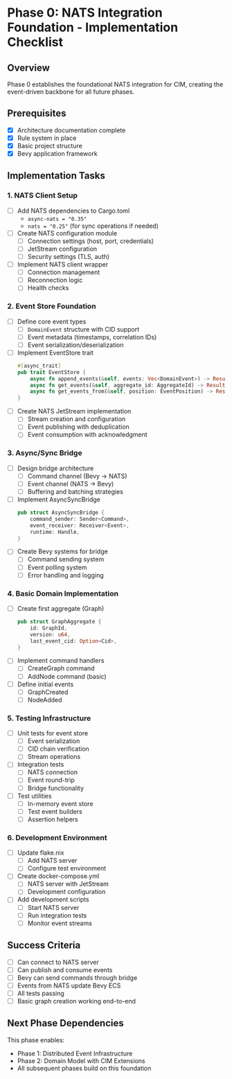 # Phase 0: NATS Integration Foundation - Implementation Checklist

## Overview
Phase 0 establishes the foundational NATS integration for CIM, creating the event-driven backbone for all future phases.

## Prerequisites
- [x] Architecture documentation complete
- [x] Rule system in place
- [x] Basic project structure
- [x] Bevy application framework

## Implementation Tasks

### 1. NATS Client Setup
- [ ] Add NATS dependencies to Cargo.toml
  - `async-nats = "0.35"`
  - `nats = "0.25"` (for sync operations if needed)
- [ ] Create NATS configuration module
  - [ ] Connection settings (host, port, credentials)
  - [ ] JetStream configuration
  - [ ] Security settings (TLS, auth)
- [ ] Implement NATS client wrapper
  - [ ] Connection management
  - [ ] Reconnection logic
  - [ ] Health checks

### 2. Event Store Foundation
- [ ] Define core event types
  - [ ] `DomainEvent` structure with CID support
  - [ ] Event metadata (timestamps, correlation IDs)
  - [ ] Event serialization/deserialization
- [ ] Implement EventStore trait
  ```rust
  #[async_trait]
  pub trait EventStore {
      async fn append_events(&self, events: Vec<DomainEvent>) -> Result<()>;
      async fn get_events(&self, aggregate_id: AggregateId) -> Result<Vec<DomainEvent>>;
      async fn get_events_from(&self, position: EventPosition) -> Result<EventStream>;
  }
  ```
- [ ] Create NATS JetStream implementation
  - [ ] Stream creation and configuration
  - [ ] Event publishing with deduplication
  - [ ] Event consumption with acknowledgment

### 3. Async/Sync Bridge
- [ ] Design bridge architecture
  - [ ] Command channel (Bevy → NATS)
  - [ ] Event channel (NATS → Bevy)
  - [ ] Buffering and batching strategies
- [ ] Implement AsyncSyncBridge
  ```rust
  pub struct AsyncSyncBridge {
      command_sender: Sender<Command>,
      event_receiver: Receiver<Event>,
      runtime: Handle,
  }
  ```
- [ ] Create Bevy systems for bridge
  - [ ] Command sending system
  - [ ] Event polling system
  - [ ] Error handling and logging

### 4. Basic Domain Implementation
- [ ] Create first aggregate (Graph)
  ```rust
  pub struct GraphAggregate {
      id: GraphId,
      version: u64,
      last_event_cid: Option<Cid>,
  }
  ```
- [ ] Implement command handlers
  - [ ] CreateGraph command
  - [ ] AddNode command (basic)
- [ ] Define initial events
  - [ ] GraphCreated
  - [ ] NodeAdded

### 5. Testing Infrastructure
- [ ] Unit tests for event store
  - [ ] Event serialization
  - [ ] CID chain verification
  - [ ] Stream operations
- [ ] Integration tests
  - [ ] NATS connection
  - [ ] Event round-trip
  - [ ] Bridge functionality
- [ ] Test utilities
  - [ ] In-memory event store
  - [ ] Test event builders
  - [ ] Assertion helpers

### 6. Development Environment
- [ ] Update flake.nix
  - [ ] Add NATS server
  - [ ] Configure test environment
- [ ] Create docker-compose.yml
  - [ ] NATS server with JetStream
  - [ ] Development configuration
- [ ] Add development scripts
  - [ ] Start NATS server
  - [ ] Run integration tests
  - [ ] Monitor event streams

## Success Criteria
- [ ] Can connect to NATS server
- [ ] Can publish and consume events
- [ ] Bevy can send commands through bridge
- [ ] Events from NATS update Bevy ECS
- [ ] All tests passing
- [ ] Basic graph creation working end-to-end

## Next Phase Dependencies
This phase enables:
- Phase 1: Distributed Event Infrastructure
- Phase 2: Domain Model with CIM Extensions
- All subsequent phases build on this foundation
